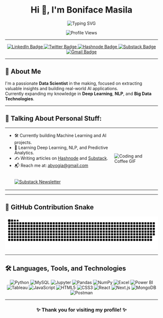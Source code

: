 <h1 align="center">Hi 👋, 
  I'm Boniface Masila</h1>

<p align="center">
  <img src="https://readme-typing-svg.demolab.com?font=JetBrains+Mono&size=24&pause=1000&color=00C2CB&vCenter=true&width=600&lines=Software+Engineer+and+Website+Development...;Turning+Data+Into+Decisions.;Building+AI+Solutions+One+Model+at+a+Time.;Chasing+Insights%2C+Not+Just+Numbers.;Learning%2C+Improving%2C+Creating+%F0%9F%9A%80" alt="Typing SVG" />
</p>

<p align="center">
  <img src="https://komarev.com/ghpvc/?username=yourgithubusername&label=Profile%20Views&color=0e75b6&style=flat" alt="Profile Views" />
</p>

---

<p align="center">
  <a href="https://linkedin.com/in/abdullahi-bashir-74256b2b5" target="_blank">
    <img src="https://img.shields.io/badge/LinkedIn-0A66C2?style=for-the-badge&logo=linkedin&logoColor=white" alt="LinkedIn Badge" />
  </a>
  <a href="https://twitter.com/yourusername" target="_blank">
    <img src="https://img.shields.io/badge/Twitter-1DA1F2?style=for-the-badge&logo=twitter&logoColor=white" alt="Twitter Badge" />
  </a>
  <a href="https://hashnode.com/@yourhashnode" target="_blank">
    <img src="https://img.shields.io/badge/Hashnode-2962FF?style=for-the-badge&logo=hashnode&logoColor=white" alt="Hashnode Badge" />
  </a>
  <a href="https://yournewsletter.substack.com" target="_blank">
    <img src="https://img.shields.io/badge/Substack-FF6719?style=for-the-badge&logo=substack&logoColor=white" alt="Substack Badge" />
  </a>
  <a href="mailto:your.email@example.com" target="_blank">
    <img src="https://img.shields.io/badge/Gmail-D14836?style=for-the-badge&logo=gmail&logoColor=white" alt="Gmail Badge" />
  </a>
</p>

---

## 🙌 About Me

I'm a passionate **Data Scientist** in the making, focused on extracting valuable insights and building real-world AI applications.  
Currently expanding my knowledge in **Deep Learning**, **NLP**, and **Big Data Technologies**.

---

## 🧠 Talking About Personal Stuff:

<table>
<tr>
<td>

<ul>
  <li>🛠️ Currently building Machine Learning and AI projects.</li>
  <li>🚀 Learning Deep Learning, NLP, and Predictive Analytics.</li>
  <li>✍️ Writing articles on <a href="https://hashnode.com/@yourhashnode" target="_blank">Hashnode</a> and <a href="https://yournewsletter.substack.com" target="_blank">Substack</a>.</li>
  <li>📬 Reach me at: <a href="mailto:abyogia@gmail.com">abyogia@gmail.com</a></li>
  <br>
  <p align="left">
  <a href="https://yournewsletter.substack.com" target="_blank">
    <img src="https://img.shields.io/badge/Checkout%20My%20Weekly%20Newsletter-FF6719?style=for-the-badge&logo=substack&logoColor=white" alt="Substack Newsletter" />
  </a>
  </p>
</ul>

</td>
<td>

<img src="https://media.giphy.com/media/qgQUggAC3Pfv687qPC/giphy.gif" width="250" alt="Coding and Coffee GIF" />

</td>
</tr>
</table>

---



## 🐍 GitHub Contribution Snake

<p align="center">
  <img src="https://raw.githubusercontent.com/Platane/Platane/output/github-contribution-grid-snake.svg" alt="GitHub Contribution Snake" />
</p>

---

## 🛠️ Languages, Tools, and Technologies

<p align="center">
  <img src="https://cdn.jsdelivr.net/gh/devicons/devicon/icons/python/python-original.svg" width="50" alt="Python" />
  <img src="https://cdn.jsdelivr.net/gh/devicons/devicon/icons/mysql/mysql-original.svg" width="50" alt="MySQL" />
  <img src="https://cdn.jsdelivr.net/gh/devicons/devicon/icons/jupyter/jupyter-original.svg" width="50" alt="Jupyter" />
  <img src="https://cdn.jsdelivr.net/gh/devicons/devicon/icons/pandas/pandas-original.svg" width="50" alt="Pandas" />
  <img src="https://cdn.jsdelivr.net/gh/devicons/devicon/icons/numpy/numpy-original.svg" width="50" alt="NumPy" />
  <img src="https://img.icons8.com/color/48/microsoft-excel-2019--v1.png" width="50" alt="Excel" />
  <img src="https://img.icons8.com/color/48/power-bi.png" width="50" alt="Power BI" />
  <img src="https://img.icons8.com/ios/50/4a90e2/tableau-software.png" width="50" alt="Tableau" />
  <img src="https://cdn.jsdelivr.net/gh/devicons/devicon/icons/javascript/javascript-original.svg" width="50" alt="JavaScript" />
  <img src="https://cdn.jsdelivr.net/gh/devicons/devicon/icons/html5/html5-original.svg" width="50" alt="HTML5" />
  <img src="https://cdn.jsdelivr.net/gh/devicons/devicon/icons/css3/css3-original.svg" width="50" alt="CSS3" />
  <img src="https://cdn.jsdelivr.net/gh/devicons/devicon/icons/react/react-original.svg" width="50" alt="React" />
  <img src="https://cdn.jsdelivr.net/gh/devicons/devicon/icons/nextjs/nextjs-original.svg" width="50" alt="Next.js" />
  <img src="https://cdn.jsdelivr.net/gh/devicons/devicon/icons/mongodb/mongodb-original.svg" width="50" alt="MongoDB" />
  <img src="https://cdn.jsdelivr.net/gh/devicons/devicon/icons/postman/postman-original.svg" width="50" alt="Postman" />
</p>

---

<div align="center">
  <h3>✨ Thank you for visiting my profile! ✨</h3>
</div>
